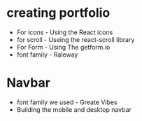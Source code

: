 # creating portfolio

- For icons - Using the React icons
- for scroll - Useing the react-scroll library
- For Form - Using The getform.io
- font family - Raleway

# Navbar

- font family we used - Greate Vibes
- Building the mobile and desktop navbar

